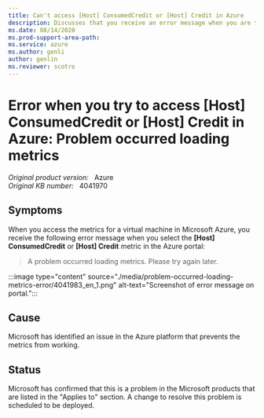 ```yaml
---
title: Can't access [Host] ConsumedCredit or [Host] Credit in Azure
description: Discusses that you receive an error message when you are trying to access [Host] ConsumedCredit or [Host] Credit in Azure.
ms.date: 08/14/2020
ms.prod-support-area-path: 
ms.service: azure
ms.author: genli
author: genlin
ms.reviewer: scotro
---
```

# Error when you try to access [Host] ConsumedCredit or [Host] Credit in Azure: Problem occurred loading metrics

_Original product version:_ &nbsp; Azure  
_Original KB number:_ &nbsp; 4041970

## Symptoms

When you access the metrics for a virtual machine in Microsoft Azure, you receive the following error message when you select the **[Host] ConsumedCredit** or **[Host] Credit** metric in the Azure portal:

> A problem occurred loading metrics. Please try again later.

:::image type="content" source="./media/problem-occurred-loading-metrics-error/4041983_en_1.png" alt-text="Screenshot of error message on portal.":::

## Cause

Microsoft has identified an issue in the Azure platform that prevents the metrics from working.

## Status

Microsoft has confirmed that this is a problem in the Microsoft products that are listed in the "Applies to" section. A change to resolve this problem is scheduled to be deployed.
